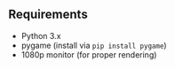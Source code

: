 ## Requirements
- Python 3.x
- pygame (install via `pip install pygame`)
- 1080p monitor (for proper rendering)
